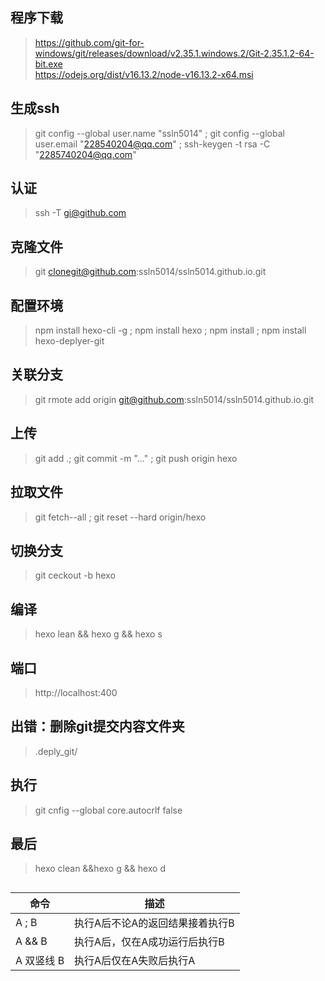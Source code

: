 ## 程序下载
>https://github.com/git-for-windows/git/releases/download/v2.35.1.windows.2/Git-2.35.1.2-64-bit.exe      
https://odejs.org/dist/v16.13.2/node-v16.13.2-x64.msi
## 生成ssh
>git config --global user.name "ssln5014" ; git config --global user.email "228540204@qq.com" ; ssh-keygen -t rsa -C "2285740204@qq.com"
## 认证
>ssh -T gi@github.com
## 克隆文件
>git clonegit@github.com:ssln5014/ssln5014.github.io.git
## 配置环境
>npm install hexo-cli -g ; npm install hexo ; npm install ; npm install hexo-deplyer-git
## 关联分支
>git rmote add origin git@github.com:ssln5014/ssln5014.github.io.git
## 上传
>git add .; git commit -m "..." ; git push origin hexo
## 拉取文件
>git fetch--all ; git reset --hard origin/hexo
## 切换分支
>git ceckout -b hexo
## 编译
>hexo lean && hexo g && hexo s
## 端口
>http://localhost:400
## 出错：删除git提交内容文件夹
>.deply_git/
## 执行
>git cnfig --global core.autocrlf false
## 最后
>hexo clean &&hexo g && hexo d
## 
>
| 命令	| 描述|
|--------|-----------------------------|
|A ; B	| 执行A后不论A的返回结果接着执行B   |  
|A && B 	| 执行A后，仅在A成功运行后执行B|       
|A 双竖线 B	| 执行A后仅在A失败后执行A     |
